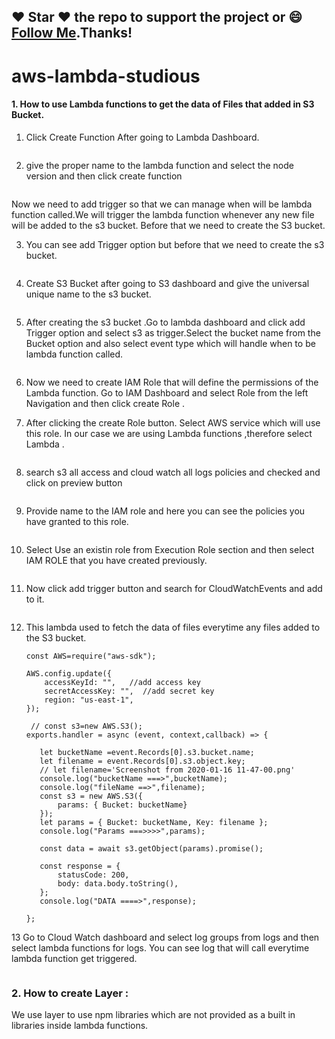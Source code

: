 ## :heart: Star :heart: the repo to support the project or :smile:[Follow Me](https://github.com/harsh6768).Thanks!


# aws-lambda-studious

#### 1. How to use Lambda functions to get the data of Files that added in S3 Bucket.

1. Click Create Function After going to Lambda Dashboard.

 <img src="https://github.com/harsh6768/aws-lambda-studious/blob/master/Images/Screenshot%20from%202020-01-20%2010-50-41.png" alt="">
 
2. give the proper name to the lambda function and select the node version and then click create function

 <img src="https://github.com/harsh6768/aws-lambda-studious/blob/master/Images/Screenshot%20from%202020-01-20%2010-54-04.png" alt="">
 
 Now we need to add trigger so that we can manage when will be lambda function called.We will trigger the lambda function whenever any new file will be added to the s3 bucket.
 Before that we need to create the S3 bucket.
 
 3. You can see add Trigger option but before that we need to create the s3 bucket.
 
 <img src="https://github.com/harsh6768/aws-lambda-studious/blob/master/Images/Screenshot%20from%202020-01-20%2011-03-57.png" alt="">
    
 4. Create S3 Bucket after going to S3 dashboard and give the universal unique name to the s3 bucket.
 
  <img src="https://github.com/harsh6768/aws-lambda-studious/blob/master/Images/Screenshot%20from%202020-01-20%2011-06-10.png" alt="">
 
5. After creating the s3 bucket .Go to lambda dashboard and click add Trigger option and select s3 as trigger.Select the bucket name from the Bucket option and also select event type which will handle when to be lambda function called.

<img src="https://github.com/harsh6768/aws-lambda-studious/blob/master/Images/Screenshot%20from%202020-01-20%2011-07-02.png" alt="">
 
 6. Now we need to create IAM Role that will define the permissions of the Lambda function.
   Go to IAM Dashboard and select Role from the left Navigation and then click create Role .
 
 7. After clicking the create Role button. Select AWS service which will use this role. In our case we are using Lambda functions ,therefore select Lambda .
 
 <img src="https://github.com/harsh6768/aws-lambda-studious/blob/master/Images/Screenshot%20from%202020-01-20%2011-24-55.png" alt="">
 
 8. search s3 all access and cloud watch all logs policies and checked and click on preview button
 
  <img src="https://github.com/harsh6768/aws-lambda-studious/blob/master/Images/Screenshot%20from%202020-01-25%2017-50-08.png" alt="">
  
 9. Provide name to the IAM role and here you can see the policies you have granted to this role.
 
   <img src="https://github.com/harsh6768/aws-lambda-studious/blob/master/Images/Screenshot%20from%202020-01-25%2017-50-35.png" alt="">
   
 10. Select Use an existin role from Execution Role section and then select IAM ROLE that you have created previously.
 
   <img src="https://github.com/harsh6768/aws-lambda-studious/blob/master/Images/Screenshot%20from%202020-01-25%2018-20-34.png" alt="">
   
 11. Now click add trigger button and search for CloudWatchEvents and add to it.
 
   <img src="https://github.com/harsh6768/aws-lambda-studious/blob/master/Images/Screenshot%20from%202020-01-25%2018-20-44.png" alt="">
 
 12. This lambda used to fetch the data of files everytime any files added to the S3 bucket.
 
         const AWS=require("aws-sdk");

         AWS.config.update({ 
             accessKeyId: "",   //add access key
             secretAccessKey: "",  //add secret key
             region: "us-east-1",
         });

          // const s3=new AWS.S3();
         exports.handler = async (event, context,callback) => {

            let bucketName =event.Records[0].s3.bucket.name;
            let filename = event.Records[0].s3.object.key;
            // let filename='Screenshot from 2020-01-16 11-47-00.png'
            console.log("bucketName ===>",bucketName);
            console.log("fileName ==>",filename);
            const s3 = new AWS.S3({
                params: { Bucket: bucketName}
            });
            let params = { Bucket: bucketName, Key: filename };
            console.log("Params ===>>>>",params);

            const data = await s3.getObject(params).promise();

            const response = {
                statusCode: 200,
                body: data.body.toString(),
            };
            console.log("DATA ====>",response);
  
         };
         
   
   13 Go to Cloud Watch dashboard and select log groups from logs and then select lambda functions for logs. You can see log that will call everytime lambda function get triggered.
   
   <img src="https://github.com/harsh6768/aws-lambda-studious/blob/master/Images/Screenshot%20from%202020-01-25%2018-34-05.png" alt="">
   
 
 
 ### 2. How to create Layer :
     
   We use layer to use npm libraries which are not provided as a built in libraries inside lambda functions.
    
 
